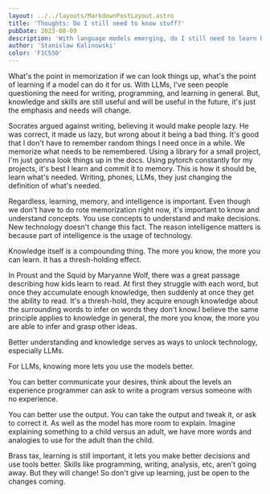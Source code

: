 ```yaml
---
layout: ../../layouts/MarkdownPostLayout.astro
title: 'Thoughts: Do I still need to know stuff?'
pubDate: 2023-08-09
description: 'With language models emerging, do I still need to learn how to program?'
author: 'Stanislaw Kalinowski'
color: 'F1C550'
---
```

What's the point in memorization if we can look things up, what's the point of learning if a model can do it for us. With LLMs, I've seen people questioning the need for writing, programming, and learning in general. But, knowledge and skills are still useful and will be useful in the future, it's just the emphasis and needs will change.

Socrates argued against writing, believing it would make people lazy. He was correct, it made us lazy, but wrong about it being a bad thing. It's good that I don't have to remember random things I need once in a while. We memorize what needs to be remembered. Using a library for a small project, I'm just gonna look things up in the docs. Using pytorch constantly for my projects, it's best I learn and commit it to memory. This is how it should be, learn what's needed. Writing, phones, LLMs, they just changing the definition of what's needed.

Regardless, learning, memory, and intelligence is important. Even though we don't have to do rote memorization right now, it's important to know and understand concepts. You use concepts to understand and make decisions. New technology doesn't change this fact. The reason intelligence matters is because part of intelligence is the usage of technology.

Knowledge itself is a compounding thing. The more you know, the more you can learn. It has a thresh-holding effect.

In Proust and the Squid by Maryanne Wolf, there was a great passage describing how kids learn to read. At first they struggle with each word, but once they accumulate enough knowledge, then suddenly at once they get the ability to read. It's a thresh-hold, they acquire enough knowledge about the surrounding words to infer on words they don't know.I believe the same principle applies to knowledge in general, the more you know, the more you are able to infer and grasp other ideas.

Better understanding and knowledge serves as ways to unlock technology, especially LLMs.

For LLMs, knowing more lets you use the models better. 

You can better communicate your desires, think about the levels an experience programmer can ask to write a program versus someone with no experience. 

You can better use the output. You can take the output and tweak it, or ask to correct it. As well as the model has more room to explain. Imagine explaining something to a child versus an adult, we have more words and analogies to use for the adult than the child. 

Brass tax, learning is still important, it lets you make better decisions and use tools better. Skills like programming, writing, analysis, etc, aren't going away. But they will change! So don't give up learning, just be open to the changes coming.